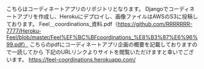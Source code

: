 こちらはコーディネートアプリのリポジトリとなります。
Djangoでコーディネートアプリを作成し、Herokuにデプロイし、画像ファイルはAWSのS3に投稿しております。
Feel＿coordinations_資料.pdf（https://github.com/RRRRRRR-7777/Heroku-Feel/blob/master/Feel%EF%BC%BFcoordinations_%E8%B3%87%E6%96%99.pdf） 
こちらのpdfにコーディネートアプリ企画の概要を記載しておりますので一読してから
下記のURLリンクよりサイトを閲覧いただけますと幸いでございます。
https://feel-coordinations.herokuapp.com/
